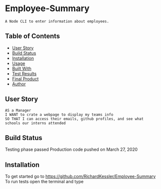 # Employee-Summary

```
A Node CLI to enter information about employees.
```

## Table of Contents

* [User Story](#User%20Story)
* [Build Status](#BuildStatus)
* [Installation](#Installation)
* [Usage](#Usage)
* [Built With](#Built%20with)
* [Test Results](#Results)
* [Final Product](#Final%20Product)
* [Author](#Author)

## User Story

```
AS a Manager
I WANT to crate a webpage to display my teams info
SO THAT I can access their emails, github profiles, and see what schools our interns attended
```

## Build Status

Testing phase passed
Production code pushed on March 27, 2020

## Installation

To get started go to https://github.com/RichardKessler/Employee-Summary<br/>
To run tests open the terminal and type 
